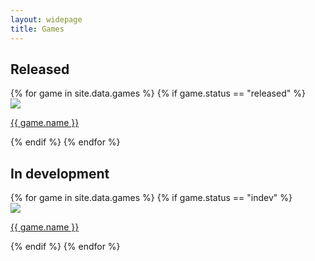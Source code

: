 ```yaml
---
layout: widepage
title: Games
---
```


## Released ##

<div class="row">
	{% for game in site.data.games %}
	{% if game.status == "released" %}
	<div class="col-md-3 col-sm-4 col-xs-12">
		<a href="/games/{{ game.id }}">
			<img src="/img/thumb/{{ game.id }}.png" class="center-block img-responsive img-circle">
		</a>
		<div class="caption">
			<p class="text-center">
				<a href="/games/{{ game.id }}">
					{{ game.name }}
				</a>
			</p>
		</div>
	</div>
	{% endif %}
	{% endfor %}
</div>

## In development ##

<div class="row">
	{% for game in site.data.games %}
	{% if game.status == "indev" %}
	<div class="col-md-3 col-sm-4 col-xs-12">
		<a href="/games/{{ game.id }}">
			<img src="/img/thumb/{{ game.id }}.png" class="center-block img-responsive img-circle">
		</a>
		<div class="caption">
			<p class="text-center">
				<a href="/games/{{ game.id }}">
					{{ game.name }}
				</a>
			</p>
		</div>
	</div>
	{% endif %}
	{% endfor %}
</div>


